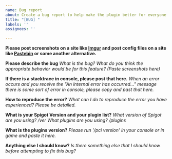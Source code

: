 ```yaml
---
name: Bug report
about: Create a bug report to help make the plugin better for everyone!
title: "[BUG] "
labels: ''
assignees: ''

---
```


__Please post screenshots on a site like [Imgur](https://imgur.com/upload) and post config files on a site like [Pastebin](https://pastebin.com/) or some another alternative.__

**Please describe the bug**
*What is the bug? What do you think the appropriate behavior would be for this feature? (Paste screenshots here)*

**If there is a stacktrace in console, please post that here.** 
*When an error occurs and you receive the "An internal error has occurred..." message there is some sort of error in console, please copy and past that here.*

**How to reproduce the error?**
*What can I do to reproduce the error you have experienced? Please be detailed.*

**What is your Spigot Version and your plugin list?**
*What version of Spigot are you using? /ver What plugins are you using? /plugins*

**What is the plugins version?**
*Please run '/pci version' in your console or in game and paste it here.*

**Anything else I should know?**
*Is there something else that I should know before attempting to fix this bug?*
